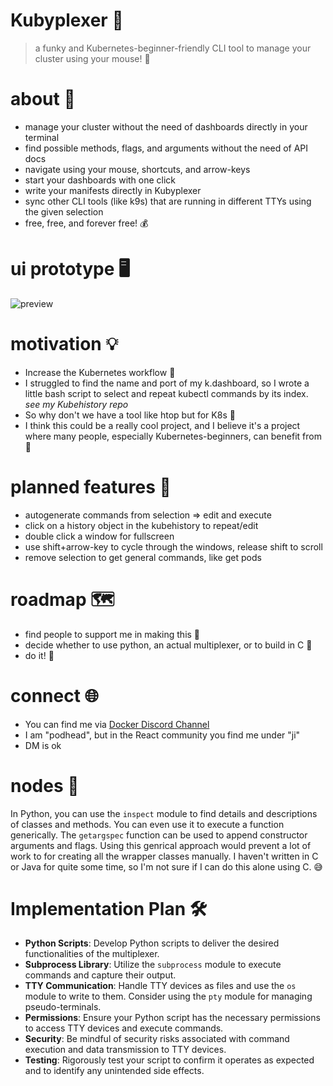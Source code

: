 # Kubyplexer 🚀
> a funky and Kubernetes-beginner-friendly CLI tool to manage your cluster using your mouse! 🎉

# about 📝
- manage your cluster without the need of dashboards directly in your terminal
- find possible methods, flags, and arguments without the need of API docs
- navigate using your mouse, shortcuts, and arrow-keys
- start your dashboards with one click
- write your manifests directly in Kubyplexer
- sync other CLI tools (like k9s) that are running in different TTYs using the given selection
- free, free, and forever free! 💰

# ui prototype 🖥️
![preview](https://github.com/ji-soft/kubyplexer/blob/main/kubyplexer_noinfo.png?raw=true)

# motivation 💡
- Increase the Kubernetes workflow 🚀
- I struggled to find the name and port of my k.dashboard, so I wrote a little bash script to select and repeat kubectl commands by its index. *see my Kubehistory repo*
- So why don't we have a tool like htop but for K8s 🤔
- I think this could be a really cool project, and I believe it's a project where many people, especially Kubernetes-beginners, can benefit from 🌟

# planned features 🎯
- autogenerate commands from selection => edit and execute
- click on a history object in the kubehistory to repeat/edit
- double click a window for fullscreen
- use shift+arrow-key to cycle through the windows, release shift to scroll
- remove selection to get general commands, like get pods

# roadmap 🗺️
- find people to support me in making this 🤝
- decide whether to use python, an actual multiplexer, or to build in C 🔧
- do it! 💪

# connect 🌐
- You can find me via [Docker Discord Channel](https://discord.gg/HDnGNa68)
- I am "podhead", but in the React community you find me under "ji"
- DM is ok

# nodes 🧩
In Python, you can use the `inspect` module to find details and descriptions of classes and methods. You can even use it to execute a function generically. The `getargspec` function can be used to append constructor arguments and flags. Using this genrical approach would prevent a lot of work to for creating all the wrapper classes manually. 
I haven't written in C or Java for quite some time, so I'm not sure if I can do this alone using C.  😅

# Implementation Plan 🛠️
- **Python Scripts**: Develop Python scripts to deliver the desired functionalities of the multiplexer.
- **Subprocess Library**: Utilize the `subprocess` module to execute commands and capture their output.
- **TTY Communication**: Handle TTY devices as files and use the `os` module to write to them. Consider using the `pty` module for managing pseudo-terminals.
- **Permissions**: Ensure your Python script has the necessary permissions to access TTY devices and execute commands.
- **Security**: Be mindful of security risks associated with command execution and data transmission to TTY devices.
- **Testing**: Rigorously test your script to confirm it operates as expected and to identify any unintended side effects.
